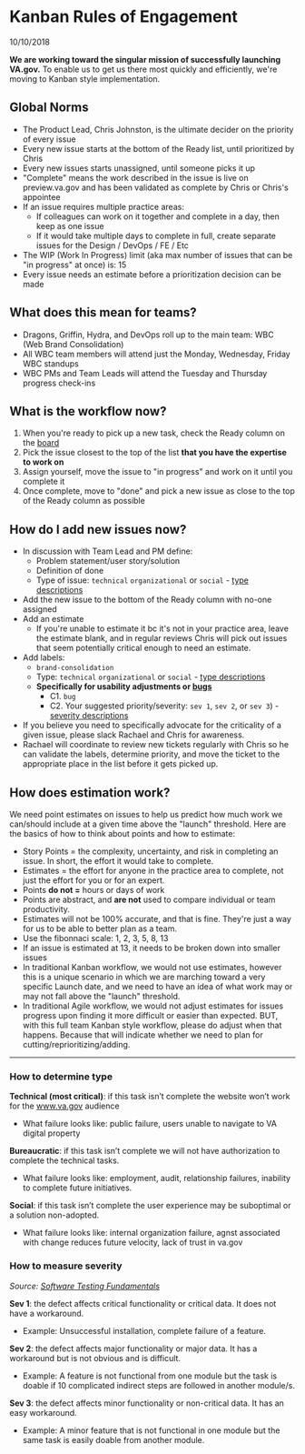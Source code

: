 # Kanban Rules of Engagement

10/10/2018

**We are working toward the singular mission of successfully launching VA.gov.** To enable us to get us there most quickly and efficiently, we're moving to Kanban style implementation.


## Global Norms

- The Product Lead, Chris Johnston, is the ultimate decider on the priority of every issue
- Every new issue starts at the bottom of the Ready list, until prioritized by Chris
- Every new issues starts unassigned, until someone picks it up
- "Complete" means the work described in the issue is live on preview.va.gov and has been validated as complete by Chris or Chris's appointee
- If an issue requires multiple practice areas:
  - If colleagues can work on it together and complete in a day, then keep as one issue
  - If it would take multiple days to complete in full, create separate issues for the Design / DevOps / FE / Etc
- The WIP (Work In Progress) limit (aka max number of issues that can be "in progress" at once) is: 15
- Every issue needs an estimate before a prioritization decision can be made

## What does this mean for teams?

- Dragons, Griffin, Hydra, and DevOps roll up to the main team: WBC (Web Brand Consolidation)
- All WBC team members will attend just the Monday, Wednesday, Friday WBC standups
- WBC PMs and Team Leads will attend the Tuesday and Thursday progress check-ins

## What is the workflow now?

1. When you're ready to pick up a new task, check the Ready column on the [board]()
2. Pick the issue closest to the top of the list **that you have the expertise to work on**
3. Assign yourself, move the issue to "in progress" and work on it until you complete it
4. Once complete, move to "done" and pick a new issue as close to the top of the Ready column as possible

## How do I add new issues now?

- In discussion with Team Lead and PM define:
  - Problem statement/user story/solution
  - Definition of done
  - Type of issue: `technical` `organizational` or `social` - [type descriptions](#how-to-determine-type)
- Add the new issue to the bottom of the Ready column with no-one assigned
- Add an estimate
  - If you're unable to estimate it bc it's not in your practice area, leave the estimate blank, and in regular reviews Chris will pick out issues that seem potentially critical enough to need an estimate.
- Add labels:
  - `brand-consolidation`
  - Type: `technical` `organizational` or `social` - [type descriptions](#how-to-determine-type)
  - **Specifically for usability adjustments or [bugs]()**
    - C1. `bug`
    - C2. Your suggested priority/severity: `sev 1`, `sev 2`, or `sev 3`) - [severity descriptions](#how-to-measure-severity)
- If you believe you need to specifically advocate for the criticality of a given issue, please slack Rachael and Chris for awareness.
- Rachael will coordinate to review new tickets regularly with Chris so he can validate the labels, determine priority, and move the ticket to the appropriate place in the list before it gets picked up.

## How does estimation work?
We need point estimates on issues to help us predict how much work we can/should include at a given time above the "launch" threshold. Here are the basics of how to think about points and how to estimate:

- Story Points = the complexity, uncertainty, and risk in completing an issue. In short, the effort it would take to complete.
- Estimates = the effort for anyone in the practice area to complete, not just the effort for you or for an expert.
- Points **do not =** hours or days of work
- Points are abstract, and **are not** used to compare individual or team productivity.
- Estimates will not be 100% accurate, and that is fine. They're just a way for us to  be able to better plan as a team.
- Use the fibonnaci scale: 1, 2, 3, 5, 8, 13
- If an issue is estimated at 13, it needs to be broken down into smaller issues
- In traditional Kanban workflow, we would not use estimates, however this is a unique scenario in which we are marching toward a very specific Launch date, and we need to have an idea of what work may or may not fall above the "launch" threshold.
- In traditional Agile workflow, we would not adjust estimates for issues progress upon finding it more difficult or easier than expected. BUT, with this full team Kanban style workflow, please do adjust when that happens. Because that will indicate whether we need to plan for cutting/reprioritizing/adding.

---

### How to determine type

**Technical (most critical)**: if this task isn’t complete the website won’t work for the www.va.gov audience

- What failure looks like: public failure, users unable to navigate to VA digital property

**Bureaucratic**: if this task isn’t complete we will not have authorization to complete the technical tasks.

- What failure looks like: employment, audit, relationship failures, inability to complete future initiatives.

**Social**: if this task isn’t complete the user experience may be suboptimal or a solution non-adopted. 

- What failure looks like: internal organization failure, agnst associated with change reduces future velocity, lack of trust in va.gov

### How to measure severity

*Source: [Software Testing Fundamentals](http://softwaretestingfundamentals.com/defect-severity/)*

**Sev 1**: the defect affects critical functionality or critical data. It does not have a workaround.

- Example: Unsuccessful installation, complete failure of a feature.

**Sev 2**: the defect affects major functionality or major data. It has a workaround but is not obvious and is difficult. 

- Example: A feature is not functional from one module but the task is doable if 10 complicated indirect steps are followed in another module/s.

**Sev 3**: the defect affects minor functionality or non-critical data. It has an easy workaround.

- Example: A minor feature that is not functional in one module but the same task is easily doable from another module.
